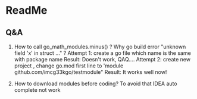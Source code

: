 # ReadMe

## Q&A
1. How to call  go_math_modules.minus() ? Why go build error "unknown field  'x' in struct ..." ?
Attempt 1: create a go file which name is the same with package name
Result: Doesn't work,  QAQ....
Attempt 2: create new project <testmodule>, change go.mod first line to 'module github.com/imcg33kgo/testmodule"
Result: It works well now!

2. How to download modules before coding? To avoid that IDEA auto complete not work
